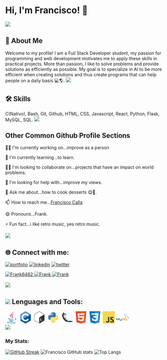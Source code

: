 # Hi, I'm Francisco! 👋
<img src="https://user-images.githubusercontent.com/73097560/115834477-dbab4500-a447-11eb-908a-139a6edaec5c.gif">

## 🚀 About Me
Welcome to my profile! I am a Full Stack Developer student, my passion for programming and web development motivates me to apply these skills in practical projects. More than passion, I like to solve problems and provide solutions as efficiently as possible. My goal is to specialize in AI to be more efficient when creating solutions and thus create programs that can help people on a daily basis 💻🌎.
<img src="https://user-images.githubusercontent.com/73097560/115834477-dbab4500-a447-11eb-908a-139a6edaec5c.gif">

## 🛠 Skills
C(Nativo), Bash, Git, Github, HTML, CSS, Javascript, React, Python, Flask, MySQL, SQL.
<img src="https://user-images.githubusercontent.com/73097560/115834477-dbab4500-a447-11eb-908a-139a6edaec5c.gif">

## Other Common Github Profile Sections
👩‍💻 I'm currently working on...improve as a person

🧠 I'm currently learning...to learn.

👯‍♀️ I'm looking to collaborate on...projects that have an impact on world problems.

🤔 I'm looking for help with...improve my views.

💬 Ask me about...how to cook desserts 😋🍜.

📫 How to reach me...[Francisco Calla](https://www.linkedin.com/in/francisco-jes%C3%BAs-sono-callla-820a6526a/)

😄 Pronouns...Frank.

⚡️ Fun fact...i like retro music, yes retro music.

<img src="https://user-images.githubusercontent.com/73097560/115834477-dbab4500-a447-11eb-908a-139a6edaec5c.gif">

## 🌐 Connect with me: 

[![portfolio](https://img.shields.io/badge/my_portfolio-000?style=for-the-badge&logo=ko-fi&logoColor=white)](https://katherineoelsner.com/)
[![linkedin](https://img.shields.io/badge/linkedin-0A66C2?style=for-the-badge&logo=linkedin&logoColor=white)](https://www.linkedin.com/in/francisco-jes%C3%BAs-sono-callla-820a6526a/)
[![twitter](https://img.shields.io/badge/twitter-1DA1F2?style=for-the-badge&logo=twitter&logoColor=white)](https://twitter.com/FrankSC6482)


  <a href="https://twitter.com/FrankSC6482">
    <img src="https://1000logos.net/wp-content/uploads/2017/06/Twitter-Log%D0%BE.png" alt="Frank6482" width="40" height="30">
  </a>
  <a href="https://www.linkedin.com/in/francisco-sono-820a6526a/">
    <img src="https://cdn-icons-png.flaticon.com/256/174/174857.png" alt="Frank" width="30" height="30">
  </a>
  <a href="https://medium.com/@5784_99824">
    <img src="https://cdn1.iconfinder.com/data/icons/social-media-circle-7/512/Circled_Medium_svg5-512.png" alt="Frank" width="32" height="32">
  </a>
<br><br>

<img src="https://user-images.githubusercontent.com/73097560/115834477-dbab4500-a447-11eb-908a-139a6edaec5c.gif">

## <img src="https://media2.giphy.com/media/QssGEmpkyEOhBCb7e1/giphy.gif?cid=ecf05e47a0n3gi1bfqntqmob8g9aid1oyj2wr3ds3mg700bl&rid=giphy.gif" width ="25"><b> Lenguages and Tools:</b>


<div>
  
  <img src="https://github.com/devicons/devicon/blob/master/icons/java/java-original.svg" title="C" alt="C" width="40" height="40"/>
  <img src="https://github.com/devicons/devicon/blob/master/icons/c/c-original.svg" title="C" alt="C" width="40" height="40"/>
  <img src="https://github.com/devicons/devicon/blob/master/icons/bash/bash-original.svg" title="bash" alt="bash" width="40" height="40"/>
  <img src="https://github.com/devicons/devicon/blob/master/icons/python/python-original.svg" title="Python" alt="Python" width="40" height="40"/>
  <img src="https://github.com/devicons/devicon/blob/master/icons/flask/flask-original.svg" title="C" alt="C" width="40" height="40"/>
  <img src="https://github.com/devicons/devicon/blob/master/icons/html5/html5-original.svg" title="HTML" alt="HTML" width="40" height="40"/>
  <img src="https://github.com/devicons/devicon/blob/master/icons/css3/css3-original.svg" title="CSS" alt="CSS" width="40" height="40"/>
  <img src="https://github.com/devicons/devicon/blob/master/icons/javascript/javascript-original.svg" title="CSS" alt="CSS" width="40" height="40"/>
  <img src="https://github.com/devicons/devicon/blob/master/icons/mysql/mysql-original-wordmark.svg" title="MySQL" alt="MySQL" width="40" height="40"/>
</div>
<img src="https://user-images.githubusercontent.com/73097560/115834477-dbab4500-a447-11eb-908a-139a6edaec5c.gif">

<h3>My Stats: </h3>

[![GitHub Streak](https://streak-stats.demolab.com?user=Flagelo6482&theme=github-dark-blue)](https://git.io/streak-stats)
![Francisco GitHub stats](https://github-readme-stats.vercel.app/api?username=Flagelo6482&show_icons=true&theme=radical)
![Top Langs](https://github-readme-stats.vercel.app/api/top-langs/?username=Flagelo6482&size_weight=0.5&count_weight=0.5)









